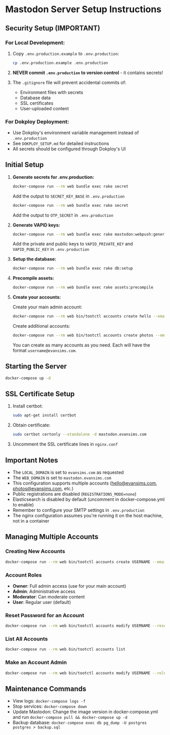 # Mastodon Server Setup Instructions

## Security Setup (IMPORTANT)

### For Local Development:
1. Copy `.env.production.example` to `.env.production`:
   ```bash
   cp .env.production.example .env.production
   ```

2. **NEVER commit `.env.production` to version control** - it contains secrets!

3. The `.gitignore` file will prevent accidental commits of:
   - Environment files with secrets
   - Database data
   - SSL certificates
   - User-uploaded content

### For Dokploy Deployment:
- Use Dokploy's environment variable management instead of `.env.production`
- See `DOKPLOY_SETUP.md` for detailed instructions
- All secrets should be configured through Dokploy's UI

## Initial Setup

1. **Generate secrets for .env.production:**
   ```bash
   docker-compose run --rm web bundle exec rake secret
   ```
   Add the output to `SECRET_KEY_BASE` in `.env.production`

   ```bash
   docker-compose run --rm web bundle exec rake secret
   ```
   Add the output to `OTP_SECRET` in `.env.production`

2. **Generate VAPID keys:**
   ```bash
   docker-compose run --rm web bundle exec rake mastodon:webpush:generate_vapid_key
   ```
   Add the private and public keys to `VAPID_PRIVATE_KEY` and `VAPID_PUBLIC_KEY` in `.env.production`

3. **Setup the database:**
   ```bash
   docker-compose run --rm web bundle exec rake db:setup
   ```

4. **Precompile assets:**
   ```bash
   docker-compose run --rm web bundle exec rake assets:precompile
   ```

5. **Create your accounts:**
   
   Create your main admin account:
   ```bash
   docker-compose run --rm web bin/tootctl accounts create hello --email hello@evansims.com --confirmed --role Owner
   ```
   
   Create additional accounts:
   ```bash
   docker-compose run --rm web bin/tootctl accounts create photos --email photos@evansims.com --confirmed --role Moderator
   ```
   
   You can create as many accounts as you need. Each will have the format `username@evansims.com`.

## Starting the Server

```bash
docker-compose up -d
```

## SSL Certificate Setup

1. Install certbot:
   ```bash
   sudo apt-get install certbot
   ```

2. Obtain certificate:
   ```bash
   sudo certbot certonly --standalone -d mastodon.evansims.com
   ```

3. Uncomment the SSL certificate lines in `nginx.conf`

## Important Notes

- The `LOCAL_DOMAIN` is set to `evansims.com` as requested
- The `WEB_DOMAIN` is set to `mastodon.evansims.com`
- This configuration supports multiple accounts (hello@evansims.com, photos@evansims.com, etc.)
- Public registrations are disabled (`REGISTRATIONS_MODE=none`)
- Elasticsearch is disabled by default (uncomment in docker-compose.yml to enable)
- Remember to configure your SMTP settings in `.env.production`
- The nginx configuration assumes you're running it on the host machine, not in a container

## Managing Multiple Accounts

### Creating New Accounts
```bash
docker-compose run --rm web bin/tootctl accounts create USERNAME --email EMAIL@evansims.com --confirmed
```

### Account Roles
- **Owner**: Full admin access (use for your main account)
- **Admin**: Administrative access
- **Moderator**: Can moderate content
- **User**: Regular user (default)

### Reset Password for an Account
```bash
docker-compose run --rm web bin/tootctl accounts modify USERNAME --reset-password
```

### List All Accounts
```bash
docker-compose run --rm web bin/tootctl accounts list
```

### Make an Account Admin
```bash
docker-compose run --rm web bin/tootctl accounts modify USERNAME --role Admin
```

## Maintenance Commands

- View logs: `docker-compose logs -f`
- Stop services: `docker-compose down`
- Update Mastodon: Change the image version in docker-compose.yml and run `docker-compose pull && docker-compose up -d`
- Backup database: `docker-compose exec db pg_dump -U postgres postgres > backup.sql`